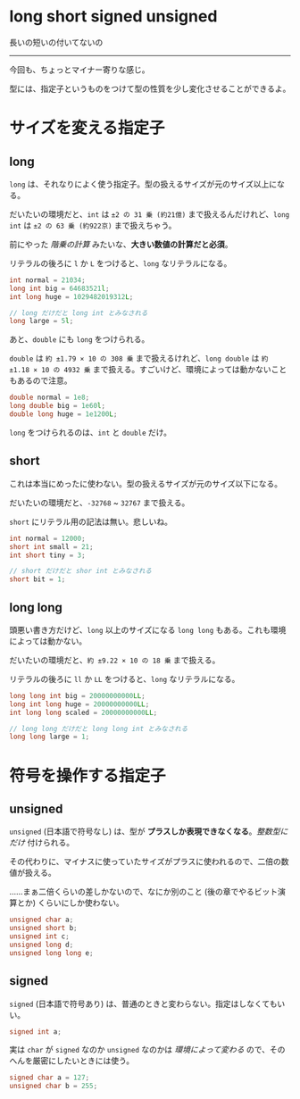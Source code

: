 # long short signed unsigned

長いの短いの付いてないの

---

今回も、ちょっとマイナー寄りな感じ。

型には、指定子というものをつけて型の性質を少し変化させることができるよ。


# サイズを変える指定子

## long

`long` は、それなりによく使う指定子。型の扱えるサイズが元のサイズ以上になる。

だいたいの環境だと、`int` は `±2 の 31 乗 (約21億)` まで扱えるんだけれど、`long int` は `±2 の 63 乗 (約922京)` まで扱えちゃう。

前にやった *階乗の計算* みたいな、**大きい数値の計算だと必須**。

リテラルの後ろに `l` か `L` をつけると、`long` なリテラルになる。

```cpp
int normal = 21034;
long int big = 64683521l;
int long huge = 1029482019312L;

// long だけだと long int とみなされる
long large = 5l;
```

あと、`double` にも `long` をつけられる。

`double` は `約 ±1.79 × 10 の 308 乗` まで扱えるけれど、`long double` は `約 ±1.18 × 10 の 4932 乗` まで扱える。すごいけど、環境によっては動かないこともあるので注意。

```cpp
double normal = 1e8;
long double big = 1e60l;
double long huge = 1e1200L;
```

`long` をつけられるのは、`int` と `double` だけ。


## short

これは本当にめったに使わない。型の扱えるサイズが元のサイズ以下になる。

だいたいの環境だと、`-32768` ~ `32767` まで扱える。

`short` にリテラル用の記法は無い。悲しいね。

```cpp
int normal = 12000;
short int small = 21;
int short tiny = 3;

// short だけだと shor int とみなされる
short bit = 1;
```


## long long

頭悪い書き方だけど、`long` 以上のサイズになる `long long` もある。これも環境によっては動かない。

だいたいの環境だと、`約 ±9.22 × 10 の 18 乗` まで扱える。

リテラルの後ろに `ll` か `LL` をつけると、`long` なリテラルになる。

```cpp
long long int big = 20000000000LL;
long int long huge = 20000000000LL;
int long long scaled = 20000000000LL;

// long long だけだと long long int とみなされる
long long large = 1;
```


# 符号を操作する指定子

## unsigned

`unsigned` (日本語で符号なし) は、型が **プラスしか表現できなくなる**。*整数型にだけ* 付けられる。

その代わりに、マイナスに使っていたサイズがプラスに使われるので、二倍の数値が扱える。

……まぁ二倍くらいの差しかないので、なにか別のこと (後の章でやるビット演算とか) くらいにしか使わない。

```cpp
unsigned char a;
unsigned short b;
unsigned int c;
unsigned long d;
unsigned long long e;
```


## signed

`signed` (日本語で符号あり) は、普通のときと変わらない。指定はしなくてもいい。

```cpp
signed int a;
```

実は `char` が `signed` なのか `unsigned` なのかは *環境によって変わる* ので、そのへんを厳密にしたいときには使う。

```cpp
signed char a = 127;
unsigned char b = 255;
```
